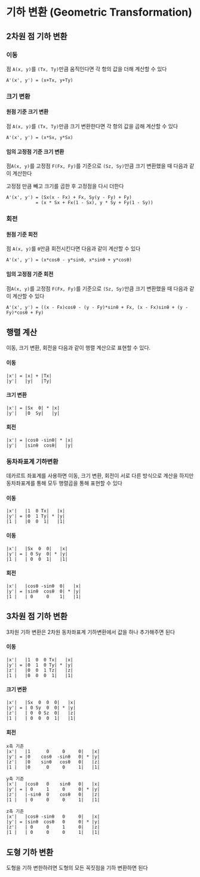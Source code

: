 # 기하 변환 (Geometric Transformation)

## 2차원 점 기하 변환

### 이동

점 `A(x, y)`를 `(Tx, Ty)`만큼 움직인다면 각 항의 값을 더해 계산할 수 있다

```
A'(x', y') = (x+Tx, y+Ty)
```

### 크기 변환

#### 원점 기준 크기 변환

점 `A(x, y)`를 `(Tx, Ty)`만큼 크기 변환한다면 각 항의 값을 곱해 계산할 수 있다

```
A'(x', y') = (x*Sx, y*Sx)
```

#### 임의 고정점 기준 크기 변환

점`A(x, y)`를 고정점 `F(Fx, Fy)`를 기준으로 `(Sz, Sy)`만큼 크기 변환했을 때 다음과 같이 계산한다

고정점 만큼 빼고 크기를 곱한 후 고정점을 다시 더한다

```
A'(x', y') = (Sx(x - Fx) + Fx, Sy(y - Fy) + Fy)
		   = (x * Sx + Fx(1 - Sx), y * Sy + Fy(1 - Sy))
```

### 회전

#### 원점 기준 회전

점 `A(x, y)`를 `θ`만큼 회전시킨다면 다음과 같이 계산할 수 있다

```
A'(x', y') = (x*cosθ - y*sinθ, x*sinθ + y*cosθ)
```

#### 임의 고정점 기준 회전

점`A(x, y)`를 고정점 `F(Fx, Fy)`를 기준으로 `(Sz, Sy)`만큼 크기 변환했을 때 다음과 같이 계산할 수 있다

```
A'(x', y') = ((x - Fx)cosθ - (y - Fy)*sinθ + Fx, (x - Fx)sinθ + (y - Fy)*cosθ + Fy)
```

## 행렬 계산

이동, 크기 변환, 회전을 다음과 같이 행렬 계산으로 표현할 수 있다.

#### 이동

```
|x'| = |x| + |Tx|
|y'|   |y|   |Ty|
```

#### 크기 변환

```
|x'| = |Sx  0| * |x|
|y'|   |0  Sy|   |y|
```

#### 회전

```
|x'| = |cosθ -sinθ| * |x|
|y'|   |sinθ  cosθ|   |y|
```

### 동차좌표계 기하변환

데카르트 좌표계를 사용하면 이동, 크기 변환, 회전이 서로 다른 방식으로 계산을 하지만 동차좌표계를 통해 모두 행렬곱을 통해 표현할 수 있다

#### 이동

```
|x'|   |1  0 Tx|   |x|
|y'| = |0  1 Ty| * |y|
|1 |   |0  0  1|   |1|
```

#### 이동

```
|x'|   |Sx  0  0|   |x|
|y'| = | 0 Sy  0| * |y|
|1 |   | 0  0  1|   |1|
```

#### 회전

```
|x'|   |cosθ -sinθ  0|   |x|
|y'| = |sinθ  cosθ  0| * |y|
|1 |   | 0     0    1|   |1|
```

## 3차원 점 기하 변환

3차원 기하 변환은 2차원 동차좌표계 기하변환에서 값을 하나 추가해주면 된다

#### 이동

```
|x'|   |1  0  0 Tx|   |x|
|y'| = |0  1  0 Ty| * |y|
|z'|   |0  0  1 Tz|   |z|
|1 |   |0  0  0  1|   |1|
```

#### 크기 변환

```
|x'|   |Sx  0  0  0|   |x|
|y'| = | 0 Sy  0  0| * |y|
|z'|   | 0  0 Sz  0|   |z|
|1 |   | 0  0  0  1|   |1|
```

#### 회전

```
x축 기준
|x'|   |1      0     0     0|   |x|
|y'| = |0    cosθ  -sinθ   0| * |y|
|z'|   |0    sinθ   cosθ   0|   |z|
|1 |   |0      0     0     1|   |1|

y축 기준
|x'|   |cosθ   0    sinθ   0|   |x|
|y'| = | 0     1     0     0| * |y|
|z'|   |-sinθ  0    cosθ   0|   |z|
|1 |   | 0     0     0     1|   |1|

z축 기준
|x'|   |cosθ -sinθ   0     0|   |x|
|y'| = |sinθ  cosθ   0     0| * |y|
|z'|   | 0     0     1     0|   |z|
|1 |   | 0     0     0     1|   |1|
```

## 도형 기하 변환

도형을 기하 변한하려면 도형의 모든 꼭짓점을 기하 변환하면 된다